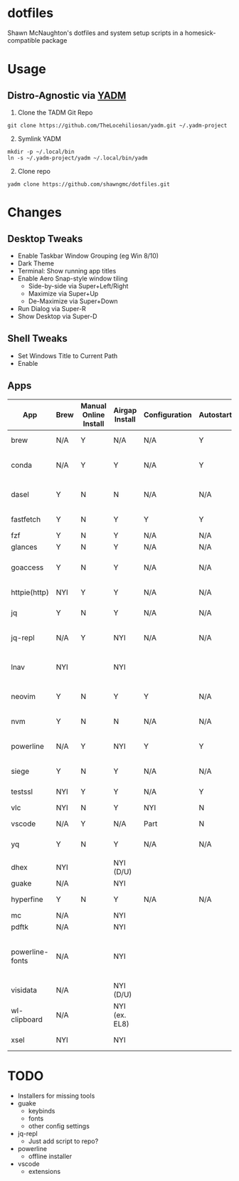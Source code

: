 # dotfiles
Shawn McNaughton's dotfiles and system setup scripts in a homesick-compatible package


# Usage
## Distro-Agnostic via [YADM](https://yadm.io)
1. Clone the TADM Git Repo
```
git clone https://github.com/TheLocehiliosan/yadm.git ~/.yadm-project
```
2. Symlink YADM
```
mkdir -p ~/.local/bin
ln -s ~/.yadm-project/yadm ~/.local/bin/yadm
```
2. Clone repo
```
yadm clone https://github.com/shawngmc/dotfiles.git
```

# Changes
## Desktop Tweaks
- Enable Taskbar Window Grouping (eg Win 8/10)
- Dark Theme
- Terminal: Show running app titles
- Enable Aero Snap-style window tiling
  - Side-by-side via Super+Left/Right
  - Maximize via Super+Up
  - De-Maximize via Super+Down
- Run Dialog via Super-R
- Show Desktop via Super-D

## Shell Tweaks
- Set Windows Title to Current Path
- Enable

## Apps
| App               | Brew | Manual Online Install | Airgap Install | Configuration | Autostart | Purpose |
|-------------------|------|----------------|----------------|---------------|-----------|---------|
| brew              | N/A | Y    | N/A  | N/A  | Y    | Distro-agnostic package manager |
| conda             | N/A | Y    | Y    | N/A  | Y    | Manage Python versions and environments |
| dasel             | Y   | N    | N    | N/A  | N/A  | CLI tool for managing JSON/YAML/XML/etc files |
| fastfetch         | Y   | N    | Y    | Y    | Y    | Quick system info tool |
| fzf               | Y   | N    | Y    | N/A  | N/A  | Fuzzy finder |
| glances           | Y   | N    | Y    | N/A  | N/A  | top alternative |
| goaccess          | Y   | N    | Y    | N/A  | N/A | Live web log analysis tool with built-in queries |
| httpie(http)      | NYI | Y    | Y    | N/A  | N/A  | More friendly 'curl' command |
| jq                | Y   | N    | Y    | N/A  | N/A  | CLI tool for managing JSON files |
| jq-repl           | N/A | Y    | NYI  | N/A  | N/A  | Use JQ and FZF to dynamically preview JSONPath queries |
| lnav              | NYI |     | NYI    |     |     | Live web log analysis tool with complex queries |
| neovim            | Y   | N    | Y    | Y    | N/A  | Better VIM with Python scripting and more |
| nvm               | Y   | N    | N    | N/A  | N/A  | Manage node.js versions |
| powerline         | N/A | Y    | NYI  | Y    | Y    | Inituitive command prompt with Git and K8s support |
| siege             | Y   | N    | Y    | N/A  | N/A  | HTTP Benchmarking utility |
| testssl           | NYI | Y    | Y    | N/A  | Y    | Test TLS web server security fingerprint |
| vlc               | NYI | N    | Y    | NYI  | N    | Video player |
| vscode            | N/A | Y    | N/A  | Part | N    | Flexible lightweight IDE |
| yq                | Y   | N    | Y    | N/A  | N/A  | CLI tool for managing YAML files | 
|                   |     |     |     |     |     | |
| dhex              | NYI |     | NYI (D/U)    |     |     | Diffing hexeditor |
| guake             | N/A |     | NYI    |     |     | pop-up terminal |
| hyperfine         | Y   | N    | Y    | N/A  | N/A | benchmark a CLI command |
| mc                | N/A |     | NYI    |     |     | TUI file manager |
| pdftk             | N/A |     | NYI    |     |     | PDF Toolkit |
| powerline-fonts   | N/A |     | NYI    |     |     | nice nerd fonts (fonts-powerline on D/U, powerline-fonts on R/F, and extra 3P package from GH |
| visidata          | N/A |     | NYI (D/U)    |     |     | TUI-based spreadsheet |
| wl-clipboard      | N/A |     | NYI (ex. EL8)    |     |     | CLI Clipboard tools for wayland |
| xsel              | NYI |     | NYI    |     |     | CLI Clipboard tools for X |


# TODO
- Installers for missing tools
- guake
  - keybinds
  - fonts
  - other config settings
- jq-repl
  - Just add script to repo?
- powerline
  - offline installer
- vscode
  - extensions
